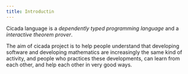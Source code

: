 ```yaml
---
title: Introductin
---
```


Cicada language is a
*dependently typed programming language* and a
*interactive theorem prover*.

The aim of cicada project is to help people understand that developing
software and developing mathematics are increasingly the same kind of
activity, and people who practices these developments, can learn from
each other, and help each other in very good ways.
